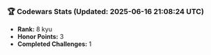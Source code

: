 ### 🏆 Codewars Stats (Updated: 2025-06-16 21:08:24 UTC)

- **Rank:** 8 kyu
- **Honor Points:** 3
- **Completed Challenges:** 1
